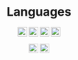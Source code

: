 <div align="center">

# Languages

<a href="https://www.learn-c.org"><img src="https://img.shields.io/badge/C-%2300599C.svg?style=flat&logo=c&logoColor=white" height="22" alt="C"/></a>
<a href="https://dotnet.microsoft.com/en-us/languages/csharp"><img src="https://img.shields.io/badge/C%23-%23239120.svg?style=flat&logo=c-sharp&logoColor=white" height="22" alt="C#"/></a>
<a href="https://cplusplus.com"><img src="https://img.shields.io/badge/C++-%2300599C.svg?style=flat&logo=c%2B%2B&logoColor=white" height="22" alt="C++"/></a>
<a href="https://www.java.com/pt-BR/"><img src="https://badges.aleen42.com/src/java.svg" height="22" alt="Java"/></a>
<!-- #Considerando que o badge acima geralmente é renderizado sem o logo, segue este como alternativa: -->
<!-- <a href="https://www.java.com/pt-BR/"><img src="https://img.shields.io/badge/Java-%23323330.svg?style=plastic&logo=java&logoColor=%23F7DF1E" height="22" alt="Java"/></a> -->
<a href="https://www.javascript.com"><img src="https://img.shields.io/badge/JavaScript-%23323330.svg?style=flat&logo=javascript&logoColor=%23F7DF1E" height="22" alt="JavaScript"/></a>
<a href="https://www.rust-lang.org"><img src="https://img.shields.io/badge/Rust-%23000000.svg?style=flat&logo=rust&logoColor=white" height="22" alt="Rust"/></a>

</div>
